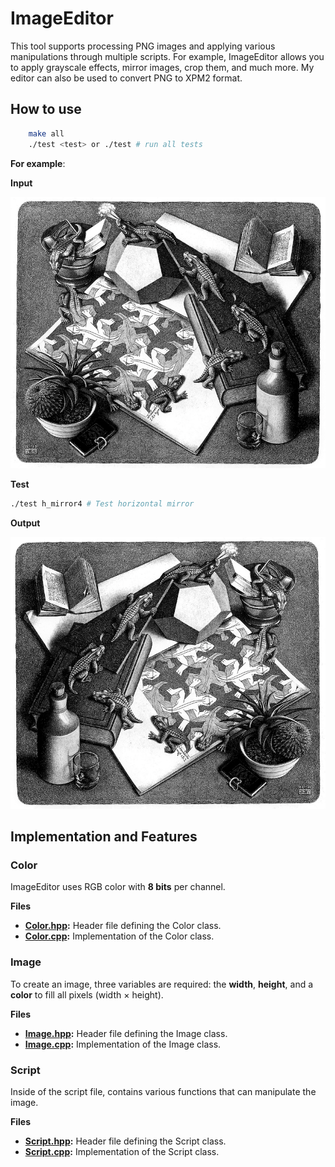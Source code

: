 # ImageEditor

This tool supports processing PNG images and applying various manipulations through multiple scripts. For example, ImageEditor allows you to apply grayscale effects, mirror images, crop them, and much more. My editor can also be used to convert PNG to XPM2 format.

## How to use

```bash
    make all
    ./test <test> or ./test # run all tests
```

**For example**:

**Input**

![reptiles](input/escher-reptiles.png)

**Test**

```bash
./test h_mirror4 # Test horizontal mirror
``` 

**Output**

![reptiles](output/h_mirror4.png)


## Implementation and Features

### Color

ImageEditor uses RGB color with **8 bits** per channel.

**Files**
- **[Color.hpp](include/Color.hpp):** Header file defining the Color class.
- **[Color.cpp](src/Color.cpp):** Implementation of the Color class.

### Image

To create an image, three variables are required: the **width**, **height**, and a **color** to fill all pixels (width × height).


**Files**
- **[Image.hpp](include/Image.hpp):** Header file defining the Image class.
- **[Image.cpp](src/Image.cpp):** Implementation of the Image class.


### Script

Inside of the script file, contains various functions that can manipulate the image.

**Files**
- **[Script.hpp](include/Script.hpp):** Header file defining the Script class.
- **[Script.cpp](src/Script.cpp):** Implementation of the Script class.







